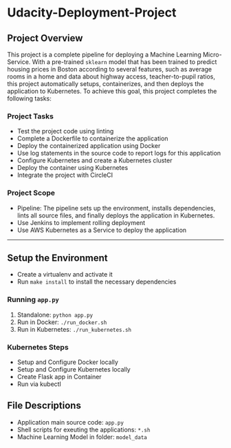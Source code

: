 
# Udacity-Deployment-Project

## Project Overview

This project is a complete pipeline for deploying a Machine Learning Micro-Service. With a pre-trained `sklearn` model that has been trained to predict housing prices in Boston according to several features, such as average rooms in a home and data about highway access, teacher-to-pupil ratios, this project automatically setups, containerizes, and then deploys the application to Kubernetes. To achieve this goal, this project completes the following tasks:

### Project Tasks

* Test the project code using linting
* Complete a Dockerfile to containerize the application
* Deploy the containerized application using Docker
* Use log statements in the source code to report logs for this application
* Configure Kubernetes and create a Kubernetes cluster
* Deploy the container using Kubernetes
* Integrate the project with CircleCI

### Project Scope

* Pipeline: The pipeline sets up the environment, installs dependencies, lints all source files, and finally deploys the application in Kubernetes.
* Use Jenkins to implement rolling deployment 
* Use AWS Kubernetes as a Service to deploy the application 

---

## Setup the Environment

* Create a virtualenv and activate it
* Run `make install` to install the necessary dependencies

### Running `app.py`

1. Standalone:  `python app.py`
2. Run in Docker:  `./run_docker.sh`
3. Run in Kubernetes:  `./run_kubernetes.sh`

### Kubernetes Steps

* Setup and Configure Docker locally
* Setup and Configure Kubernetes locally
* Create Flask app in Container
* Run via kubectl


## File Descriptions

* Application main source code: `app.py`
* Shell scripts for exeuting the applications: `*.sh`
* Machine Learning Model in folder: `model_data`

